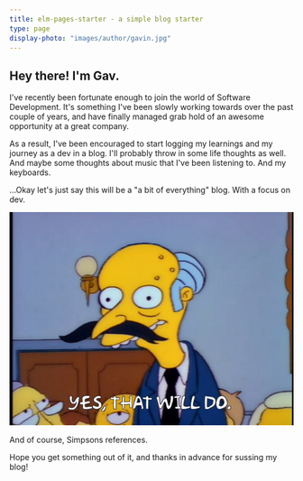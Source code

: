 ```yaml
---
title: elm-pages-starter - a simple blog starter
type: page
display-photo: "images/author/gavin.jpg"
---
```


## Hey there! I'm Gav.

I've recently been fortunate enough to join the world of Software Development. It's something I've been slowly working towards over the past couple of years, and have finally managed grab hold of an awesome opportunity at a great company.

As a result, I've been encouraged to start logging my learnings and my journey as a dev in a blog. I'll probably throw in some life thoughts as well. And maybe some thoughts about music that I've been listening to. And my keyboards.

...Okay let's just say this will be a "a bit of everything" blog. With a focus on dev.

![](images/home-page/snrub.jpeg)

And of course, Simpsons references.

Hope you get something out of it, and thanks in advance for sussing my blog!
